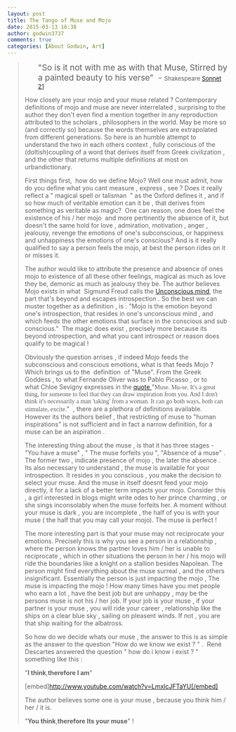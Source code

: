 ```yaml
---
layout: post
title: The Tango of Muse and Mojo
date: 2015-03-13 16:38
author: godwin3737
comments: true
categories: [About Godwin, Art]
---
```

<blockquote>
<p style="padding-left: 30px;"><span style="font-size: 14pt;">"So is it not with me as with that Muse,</span>
<span style="font-size: 14pt;">Stirred by a painted beauty to his verse"  - <span style="font-size: 10pt;">Shakespeare <a title="Sonnet 21" href="http://en.wikipedia.org/wiki/Sonnet_21" target="_blank">Sonnet 21</a> </span></span></p>
How closely are your mojo and your muse related ? Contemporary definitions of mojo and muse are never interrelated , surprising to the author they don't even find a mention together in any reproduction attributed to the scholars , philosophers in the world. May be more so (and correctly so) because the words themselves are extrapolated from different generations. So here is an humble attempt to understand the two in each others context , fully conscious of the (doltish)coupling of a word that derives itself from Greek civilization , and the other that returns multiple definitions at most on urbandictionary.

First things first,  how do we define Mojo? Well one must admit, how do you define what you cant measure , express , see ? Does it really reflect a " magical spell or talisman  " as the Oxford defines it , and if so how much of veritable emotion can it be , that derives from something as veritable as magic?  One can reason, one does feel the existence of his / her mojo  and more pertinently the absence of it, but doesn't the same hold for love , admiration, motivation , anger , jealousy, revenge the emotions of one's subconscious, or happiness and unhappiness the emotions of one's conscious? And is it really qualified to say a person feels the mojo, at best the person rides on it or misses it.

The author would like to attribute the presence and absence of ones mojo to existence of all these other feelings, magical as much as love they be, demonic as much as jealousy they be. The author believes Mojo exists in what  Sigmund Freud calls the <a title="Unconscious mind" href="http://en.wikipedia.org/wiki/Unconscious_mind" target="_blank">Unconscious mind</a>, the part that's beyond and escapes introspection . So the best we can muster together as a definition , is : "Mojo is the emotion beyond one's introspection, that resides in one's unconscious mind , and which feeds the other emotions that surface in the conscious and sub conscious."  The magic does exist , precisely more because its beyond introspection, and what you cant introspect or reason does qualify to be magical !

Obviously the question arrises , if indeed Mojo feeds the subconscious and conscious emotions, what is that feeds Mojo ? Which brings us to the  definition  of "Muse". From the Greek Goddess , to what Fernande Oliver was to Pablo Picasso , or to what Chloe Sevigny expresses in the <a title="quote" href="http://www.brainyquote.com/quotes/quotes/c/chloesevig422466.html#YEUTT8U7xrmmw5lR.99" target="_blank">quote </a>"<span style="font-family: 'courier new', courier;"><span style="font-family: terminal, monaco;">Muse. Mu-se. It's a great thing, for someone to feel that they can draw inspiration from you. And I don't think it's necessarily a man 'taking' from a woman. It can go both ways, both can stimulate, excite</span></span><span style="font-family: terminal, monaco;">.</span>"  , there are a plethora of definitions available. However its the authors belief , that restricting of muse to "human inspirations" is not sufficient and in fact a narrow definition, for a muse can be an aspiration .

The interesting thing about the muse , is that it has three stages - "You have a muse" , " The muse forfeits you ", "Absence of a muse" . The former two , indicate presence of mojo , the later the absence . Its also necessary to understand , the muse is available for your introspection. It resides in you conscious , you make the decision to select your muse. And the muse in itself doesnt feed your mojo directly, it for a lack of a better term impacts your mojo. Consider this , a girl interested in blogs might write odes to her prince charming , or she sings inconsolably when the muse forfeits her. A moment without your muse is dark , you are incomplete , the half of you is with your muse ( the half that you may call your mojo). The muse is perfect !

The more interesting part is that your muse may not reciprocate your emotions. Precisely this is why you see a person in a relationship , where the person knows the partner loves him / her is unable to reciprocate , which in other situations the person in her / his mojo will ride the boundaries like a knight on a stallion besides Napolean. The person might find everything about the muse surreal , and the others insignificant. Essentially the person is just impacting the mojo , The muse is impacting the mojo ! How many times have you met people who earn a lot , have the best job but are unhappy , may be the persons muse is not his / her job. If your job is your muse , if your partner is your muse , you will ride your career , relationship like the ships on a clear blue sky , sailing on pleasent winds. If not , you are that ship waiting for the albatross.

So how do we decide whats our muse , the answer to this is as simple as the answer to the question "How do we know we exist ? " .  René Descartes answered the question " how do i know i exist ? " something like this :

"<b>I think</b>,<b>therefore I am</b>"

[embed]http://www.youtube.com/watch?v=LmxlcJFTaYU[/embed]

The author believes some one is your muse , because you think him / her / it is.

"<b>You think</b>,<b>therefore Its your muse</b>" !</blockquote>
